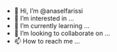 - 👋 Hi, I’m @anaselfarissi
- 👀 I’m interested in ...
- 🌱 I’m currently learning ...
- 💞️ I’m looking to collaborate on ...
- 📫 How to reach me ...

<!---
anaselfarissi/anaselfarissi is a ✨ special ✨ repository because its `README.md` (this file) appears on your GitHub profile.
You can click the Preview link to take a look at your changes.
--->

